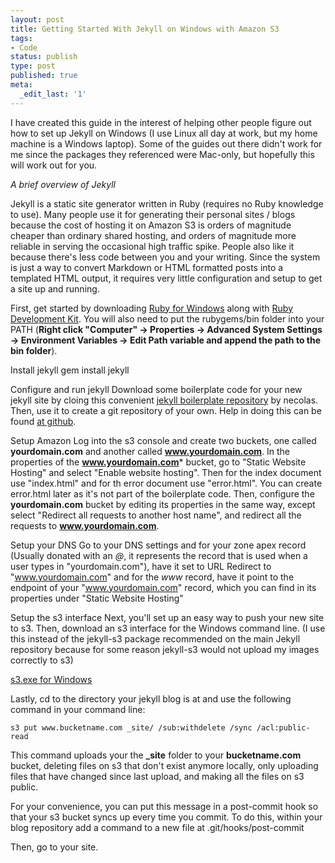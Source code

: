 ```yaml
---
layout: post
title: Getting Started With Jekyll on Windows with Amazon S3
tags:
- Code
status: publish
type: post
published: true
meta:
  _edit_last: '1'
---
```


I have created this guide in the interest of helping other people figure out how to set up Jekyll on Windows (I use Linux all day at work, but my home machine is a Windows laptop). Some of the guides out there didn't work for me since the packages they referenced were Mac-only, but hopefully this will work out for you.

*A brief overview of Jekyll*

Jekyll is a static site generator written in Ruby (requires no Ruby knowledge to use). Many people use it for generating their personal sites / blogs because the cost of hosting it on Amazon S3 is orders of magnitude cheaper than ordinary shared hosting, and orders of magnitude more reliable in serving the occasional high traffic spike. People also like it because there's less code between you and your writing. Since the system is just a way to convert Markdown or HTML formatted posts into a templated HTML output, it requires very little configuration and setup to get a site up and running.

First, get started by downloading [Ruby for Windows](http://rubyinstaller.org/) along with [Ruby Development Kit](http://rubyinstaller.org/downloads/). You will also need to put the rubygems/bin folder into your PATH (**Right click "Computer" -> Properties -> Advanced System Settings -> Environment Variables -> Edit Path variable and append the path to the bin folder**).

Install jekyll
    gem install jekyll

Configure and run jekyll
Download some boilerplate code for your new jekyll site by cloing this convenient [jekyll boilerplate repository](https://github.com/necolas/jekyll-boilerplate) by necolas. Then, use it to create a git repository of your own. Help in doing this can be found [at github](https://github.com/necolas/jekyll-boilerplate.git).

Setup Amazon
Log into the s3 console and create two buckets, one called **yourdomain.com** and another called **www.yourdomain.com**. In the properties of the **www.yourdomain.com*** bucket, go to "Static Website Hosting" and select "Enable website hosting". Then for the index document use "index.html" and for th error document use "error.html". You can create error.html later as it's not part of the boilerplate code. Then, configure the **yourdomain.com** bucket by editing its properties in the same way, except select "Redirect all requests to another host name", and redirect all the requests to **www.yourdomain.com**. 

Setup your DNS
Go to your DNS settings and for your zone apex record (Usually donated with an *@*, it represents the record that is used when a user types in "yourdomain.com"), have it set to URL Redirect to "www.yourdomain.com" and for the *www* record, have it point to the endpoint of your "www.yourdomain.com" record, which you can find in its properties under "Static Website Hosting"

Setup the s3 interface
Next, you'll set up an easy way to push your new site to s3. Then, download an s3 interface for the Windows command line. (I use this instead of the jekyll-s3 package recommended on the main Jekyll repository because for some reason jekyll-s3 would not upload my images correctly to s3)

[s3.exe for Windows](https://s3.codeplex.com/)

Lastly, cd to the directory your jekyll blog is at and use the following command in your command line:

    s3 put www.bucketname.com _site/ /sub:withdelete /sync /acl:public-read

This command uploads your the **_site** folder to your **bucketname.com** bucket, deleting files on s3 that don't exist anymore locally, only uploading files that have changed since last upload, and making all the files on s3 public. 

For your convenience, you can put this message in a post-commit hook so that your s3 bucket syncs up every time you commit. To do this, within your blog repository add a command to a new file at .git/hooks/post-commit            

Then, go to your site.
